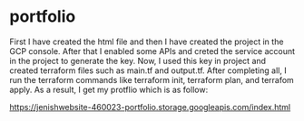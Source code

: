 # portfolio
First I have created the html file and then I have created the project in the GCP console.
After that I enabled some APIs and creted the service account in the project to generate the key.
Now, I used this key in project and created terraform files such as main.tf and output.tf.
After completing all, I run the terraform commands like terraform init, terraform plan, and terrafom apply.
As a result, I get my protflio which is as follow:

https://jenishwebsite-460023-portfolio.storage.googleapis.com/index.html